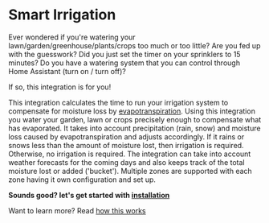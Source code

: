 # Smart Irrigation

Ever wondered if you're watering your lawn/garden/greenhouse/plants/crops too much or too little?
Are you fed up with the guesswork? Did you just set the timer on your sprinklers to 15 minutes?
Do you have a watering system that you can control through Home Assistant (turn on / turn off)?

If so, this integration is for you!

This integration calculates the time to run your irrigation system to compensate for moisture loss by [evapotranspiration](https://en.wikipedia.org/wiki/Evapotranspiration). Using this integration you water your garden, lawn or crops precisely enough to compensate what has evaporated. It takes into account precipitation (rain, snow) and moisture loss caused by evapotranspiration and adjusts accordingly.
If it rains or snows less than the amount of moisture lost, then irrigation is required. Otherwise, no irrigation is required.
The integration can take into account weather forecasts for the coming days and also keeps track of the total moisture lost or added ('bucket').
Multiple zones are supported with each zone having it own configuration and set up.

**Sounds good? let's get started with [installation](installation.md)**

Want to learn more? Read [how this works](how-this-works.md)
